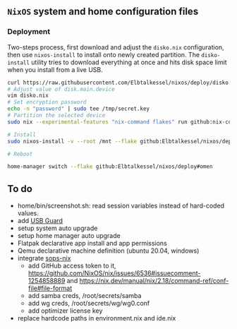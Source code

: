 ## `NixOS` system and home configuration files

### Deployment

Two-steps process, first download and adjust the `disko.nix` configuration,
then use `nixos-install` to install onto newly created partition.
The `disko-install` utility tries to download everything at once and hits disk space limit
when you install from a live USB.

```sh
curl https://raw.githubusercontent.com/Elbtalkessel/nixos/deploy/disko.nix -o disko.nix
# Adjust value of disk.main.device
vim disko.nix
# Set encryption password
echo -n "password" | sudo tee /tmp/secret.key
# Partition the selected device
sudo nix --experimental-features "nix-command flakes" run github:nix-community/disko/latest -- --mode disko disko.nix

# Install
sudo nixos-install -v --root /mnt --flake github:Elbtalkessel/nixos/deploy#omen --impure --no-write-lock-file

# Reboot

home-manager switch --flake github:Elbtalkessel/nixos/deploy#omen
```

## To do

- home/bin/screenshot.sh: read session variables instead of hard-coded values.
- add [USB Guard](https://usbguard.github.io/)
- setup system auto upgrade
- setup home manager auto upgrade
- Flatpak declarative app install and app permissions
- Qemu declarative machine definition (ubuntu 20.04, windows)
- integrate [sops-nix](https://github.com/Mic92/sops-nix?tab=readme-ov-file#Flakes)
  - add GitHub access token to it, https://github.com/NixOS/nix/issues/6536#issuecomment-1254858889 and https://nix.dev/manual/nix/2.18/command-ref/conf-file#file-format
  - add samba creds, /root/secrets/samba
  - add wg creds, /root/secrets/wg/wg0.conf
  - add optimizer license key
- replace hardcode paths in environment.nix and ide.nix
